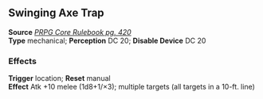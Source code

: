 ## Swinging Axe Trap

**Source** [_PRPG Core Rulebook pg. 420_](http://paizo.com/pathfinderRPG/v5748btpy88yj)  
**Type** mechanical; **Perception** DC 20; **Disable Device** DC 20

### Effects

**Trigger** location; **Reset** manual  
**Effect** Atk +10 melee (1d8+1/×3); multiple targets (all targets in a 10-ft. line)